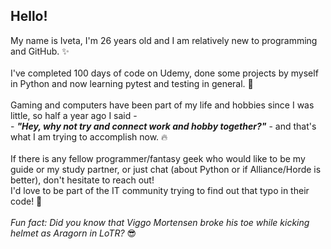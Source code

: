 ## Hello! 


My name is Iveta, I'm 26 years old and I am relatively new to programming and GitHub. ✨\
\
I've completed 100 days of code on Udemy, done some projects by myself in Python and now learning pytest and testing in general. 🌱\
\
Gaming and computers have been part of my life and hobbies since I was little, so half a year ago I said - \
    - ***"Hey, why not try and connect work and hobby together?"*** - and that's what I am trying to accomplish now. 🔥\
    \
If there is any fellow programmer/fantasy geek who would like to be my guide or my study partner, or just chat (about Python or if Alliance/Horde is better), don't hesitate to reach out!\
I'd love to be part of the IT community trying to find out that typo in their code! 🙌\
\
*Fun fact: Did you know that Viggo Mortensen broke his toe while kicking helmet as Aragorn in LoTR?* 😎
